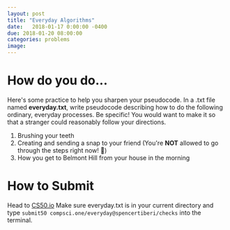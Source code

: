 ```yaml
---
layout: post
title: "Everyday Algorithms"
date:   2018-01-17 0:00:00 -0400
due: 2018-01-20 08:00:00
categories: problems
image:
---
```


# How do you do...

Here's some practice to help you sharpen your pseudocode. In a .txt file named **everyday.txt**, write pseudocode describing how to do the following ordinary, everyday processes. Be specific! You would want to make it so that a stranger could reasonably follow your directions.

1. Brushing your teeth
2. Creating and sending a snap to your friend (You're **NOT** allowed to go through the steps right now! 👀)
3. How you get to Belmont Hill from your house in the morning

# How to Submit

Head to [CS50.io](cs50.io) Make sure everyday.txt is in your current directory and type `submit50 compsci.one/everyday@spencertiberi/checks` into the terminal.
